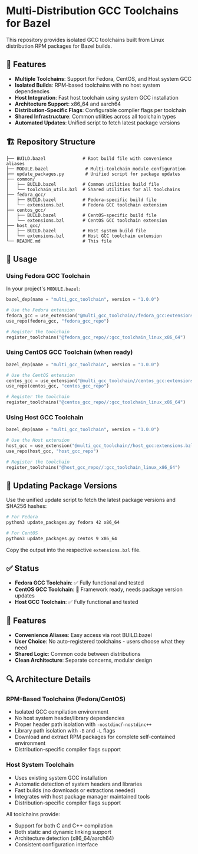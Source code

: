 # Multi-Distribution GCC Toolchains for Bazel

This repository provides isolated GCC toolchains built from Linux distribution RPM packages for Bazel builds.

## 🎯 Features

- **Multiple Toolchains**: Support for Fedora, CentOS, and Host system GCC
- **Isolated Builds**: RPM-based toolchains with no host system dependencies
- **Host Integration**: Fast host toolchain using system GCC installation
- **Architecture Support**: x86_64 and aarch64
- **Distribution-Specific Flags**: Configurable compiler flags per toolchain
- **Shared Infrastructure**: Common utilities across all toolchain types
- **Automated Updates**: Unified script to fetch latest package versions

## 🏗️ Repository Structure

```
├── BUILD.bazel              # Root build file with convenience aliases
├── MODULE.bazel              # Multi-toolchain module configuration
├── update_packages.py        # Unified script for package updates
├── common/
│   ├── BUILD.bazel          # Common utilities build file
│   └── toolchain_utils.bzl  # Shared utilities for all toolchains
├── fedora_gcc/
│   ├── BUILD.bazel          # Fedora-specific build file
│   └── extensions.bzl       # Fedora GCC toolchain extension
├── centos_gcc/
│   ├── BUILD.bazel          # CentOS-specific build file
│   └── extensions.bzl       # CentOS GCC toolchain extension
├── host_gcc/
│   ├── BUILD.bazel          # Host system build file
│   └── extensions.bzl       # Host GCC toolchain extension
└── README.md                # This file
```

## 🚀 Usage

### Using Fedora GCC Toolchain

In your project's `MODULE.bazel`:

```python
bazel_dep(name = "multi_gcc_toolchain", version = "1.0.0")

# Use the Fedora extension
fedora_gcc = use_extension("@multi_gcc_toolchain//fedora_gcc:extensions.bzl", "fedora_gcc_extension")
use_repo(fedora_gcc, "fedora_gcc_repo")

# Register the toolchain
register_toolchains("@fedora_gcc_repo//:gcc_toolchain_linux_x86_64")
```

### Using CentOS GCC Toolchain (when ready)

```python
bazel_dep(name = "multi_gcc_toolchain", version = "1.0.0")

# Use the CentOS extension
centos_gcc = use_extension("@multi_gcc_toolchain//centos_gcc:extensions.bzl", "centos_gcc_extension")
use_repo(centos_gcc, "centos_gcc_repo")

# Register the toolchain
register_toolchains("@centos_gcc_repo//:gcc_toolchain_linux_x86_64")
```

### Using Host GCC Toolchain

```python
bazel_dep(name = "multi_gcc_toolchain", version = "1.0.0")

# Use the Host extension
host_gcc = use_extension("@multi_gcc_toolchain//host_gcc:extensions.bzl", "host_gcc_extension")
use_repo(host_gcc, "host_gcc_repo")

# Register the toolchain
register_toolchains("@host_gcc_repo//:gcc_toolchain_linux_x86_64")
```

## 🔧 Updating Package Versions

Use the unified update script to fetch the latest package versions and SHA256 hashes:

```bash
# For Fedora
python3 update_packages.py fedora 42 x86_64

# For CentOS
python3 update_packages.py centos 9 x86_64
```

Copy the output into the respective `extensions.bzl` file.

## ✅ Status

- **Fedora GCC Toolchain**: ✅ Fully functional and tested
- **CentOS GCC Toolchain**: 🚧 Framework ready, needs package version updates
- **Host GCC Toolchain**: ✅ Fully functional and tested

## 🎨 Features

- **Convenience Aliases**: Easy access via root BUILD.bazel
- **User Choice**: No auto-registered toolchains - users choose what they need
- **Shared Logic**: Common code between distributions
- **Clean Architecture**: Separate concerns, modular design

## 🔍 Architecture Details

### RPM-Based Toolchains (Fedora/CentOS)

- Isolated GCC compilation environment
- No host system header/library dependencies
- Proper header path isolation with `-nostdinc`/`-nostdinc++`
- Library path isolation with `-B` and `-L` flags
- Download and extract RPM packages for complete self-contained environment
- Distribution-specific compiler flags support

### Host System Toolchain

- Uses existing system GCC installation
- Automatic detection of system headers and libraries
- Fast builds (no downloads or extractions needed)
- Integrates with host package manager maintained tools
- Distribution-specific compiler flags support

All toolchains provide:

- Support for both C and C++ compilation
- Both static and dynamic linking support
- Architecture detection (x86_64/aarch64)
- Consistent configuration interface